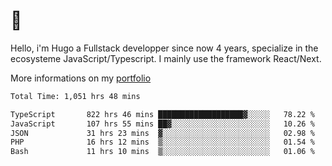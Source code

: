 # 👋 

Hello, i'm Hugo a Fullstack developper since now 4 years, specialize in the ecosysteme JavaScript/Typescript. I mainly use the framework React/Next.

More informations on my [portfolio](https://hcampos.fr)

<!--START_SECTION:waka-->

```txt
Total Time: 1,051 hrs 48 mins

TypeScript       822 hrs 46 mins ███████████████████▓░░░░░   78.22 %
JavaScript       107 hrs 55 mins ██▓░░░░░░░░░░░░░░░░░░░░░░   10.26 %
JSON             31 hrs 23 mins  ▓░░░░░░░░░░░░░░░░░░░░░░░░   02.98 %
PHP              16 hrs 12 mins  ▒░░░░░░░░░░░░░░░░░░░░░░░░   01.54 %
Bash             11 hrs 10 mins  ▒░░░░░░░░░░░░░░░░░░░░░░░░   01.06 %
```

<!--END_SECTION:waka-->
